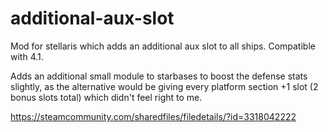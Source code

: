 # additional-aux-slot
Mod for stellaris which adds an additional aux slot to all ships. Compatible with 4.1.

Adds an additional small module to starbases to boost the defense stats slightly, as the alternative would be giving every platform section +1 slot (2 bonus slots total) which didn't feel right to me.

https://steamcommunity.com/sharedfiles/filedetails/?id=3318042222

